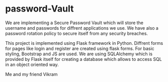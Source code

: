 # password-Vault
We are implementing a Secure Password Vault which will store the username and passwords for diffrent applications we use. 
We have also a password rotation policy to secure itself from any security breaches.

This project is implemented using Flask framework in Python. Diffrent forms for pages like login and register are created using flask forms. For basic styling, Bootstrap and JS are used. We are using SQLAlchemy which is provided by Flask itself for creating a database which allows to access SQL in an object oriented way.

Me and my friend Vikram
